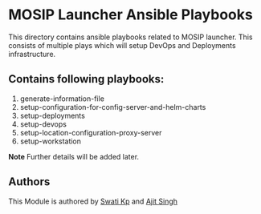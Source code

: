 # MOSIP Launcher Ansible Playbooks
This directory contains ansible playbooks related to MOSIP launcher. This consists of multiple plays which will setup DevOps and Deployments infrastructure.

## Contains following playbooks:
   
1. generate-information-file
2. setup-configuration-for-config-server-and-helm-charts
3. setup-deployments
4. setup-devops
5. setup-location-configuration-proxy-server
6. setup-workstation

**Note** Further details will be added later.

## Authors
  This Module is authored by [Swati Kp](https://github.com/Swatikp) and [Ajit Singh](https://github.com/as-ajitsingh)
